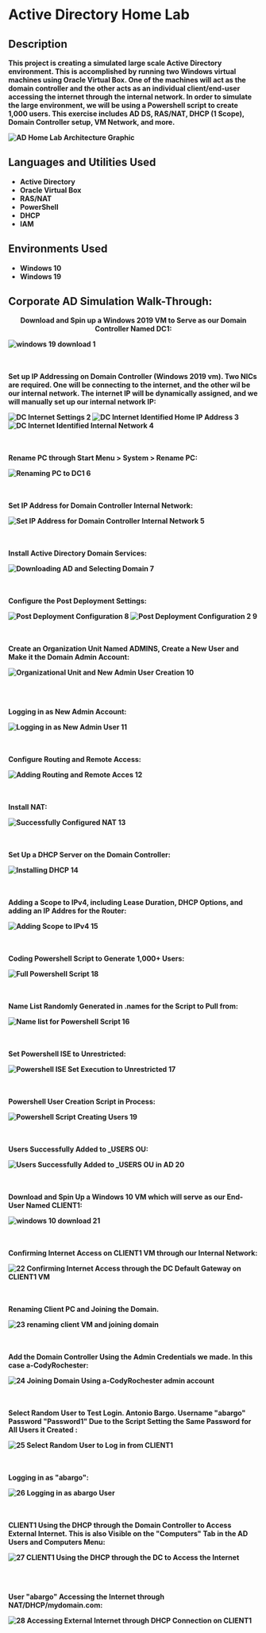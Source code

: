 <h1>Active Directory Home Lab</h1>

<h2>Description</h2>
<b>This project is creating a simulated large scale Active Directory environment. This is accomplished by running two Windows virtual machines using Oracle Virtual Box. One of the machines will act as the domain controller and the other acts as an individual client/end-user accessing the internet through the internal network.  In order to simulate the large environment, we will be using a Powershell script to create 1,000 users. This exercise includes AD DS, RAS/NAT, DHCP (1 Scope), Domain Controller setup, VM Network, and more.
<br/>
 
![AD Home Lab Architecture Graphic](https://github.com/Cody-Rochester/Cybersecurity/assets/107632714/14325a6a-36d2-465a-8e99-9866658ca53a)


<h2>Languages and Utilities Used</h2>

- <b>Active Directory</b>
- <b>Oracle Virtual Box</b>
- <b>RAS/NAT</b>
- <b>PowerShell</b> 
- <b>DHCP</b>
- <b>IAM</b>


<h2>Environments Used </h2>

- <b>Windows 10</b>
- <b>Windows 19</b>
<h2>Corporate AD Simulation Walk-Through:</h2>

<p align="center">
Download and Spin up a Windows 2019 VM to Serve as our Domain Controller Named DC1: <br/>
 
![windows 19 download 1](https://github.com/Cody-Rochester/Cybersecurity/assets/107632714/d3479784-4d60-452a-9945-3857275e6faf)

<br />
<br />
Set up IP Addressing on Domain Controller (Windows 2019 vm). Two NICs are required. One will be connecting to the internet, and the other wil be our internal network. The internet IP will be dynamically assigned, and we will manually set up our internal network IP:  <br/>

![DC Internet Settings 2](https://github.com/Cody-Rochester/Cybersecurity/assets/107632714/b3de260e-ce9e-4460-99ce-46c4c0690d4e)
![DC Internet Identified Home IP Address 3](https://github.com/Cody-Rochester/Cybersecurity/assets/107632714/cd489856-2595-496e-8b80-2da05f4fabf7)
![DC Internet Identified Internal Network 4](https://github.com/Cody-Rochester/Cybersecurity/assets/107632714/7d921b10-8ca0-44bf-923e-efb99347a81e)

<br />
<br />
Rename PC through Start Menu > System > Rename PC: <br/>

![Renaming PC to DC1 6](https://github.com/Cody-Rochester/Cybersecurity/assets/107632714/818e6b04-2a21-49c1-9ac3-4f38ca3a9eba)

<br />
<br />
Set IP Address for Domain Controller Internal Network: <br/>

![Set IP Address for Domain Controller Internal Network 5](https://github.com/Cody-Rochester/Cybersecurity/assets/107632714/a6587e4b-5116-49b3-a8d4-c7f44de3fa72)

<br />
<br />
Install Active Directory Domain Services:  <br/>

![Downloading AD and Selecting Domain 7](https://github.com/Cody-Rochester/Cybersecurity/assets/107632714/940fcc44-b0bf-4dce-8340-988335a5062d)

<br />
<br />
Configure the Post Deployment Settings:  <br/>

![Post Deployment Configuration 8](https://github.com/Cody-Rochester/Cybersecurity/assets/107632714/e4c1dfc5-c991-4a7e-9aad-aef9493e9c41)
![Post Deployment Configuration 2 9](https://github.com/Cody-Rochester/Cybersecurity/assets/107632714/d568f5b4-6a7b-4d89-93b9-bafaf0a304ff)

<br />
<br />
Create an Organization Unit Named ADMINS, Create a New User and Make it the Domain Admin Account:  <br/>

![Organizational Unit and New Admin User Creation 10](https://github.com/Cody-Rochester/Cybersecurity/assets/107632714/9d1afc4f-29cf-4b3d-b63d-30645a6660b4)

<br />
<br />

Logging in as New Admin Account: <br/>

![Logging in as New Admin User 11](https://github.com/Cody-Rochester/Cybersecurity/assets/107632714/8e62d8b0-2b35-403c-a378-e4ad72389fcd)

<br />
<br />
Configure Routing and Remote Access:  <br/>

![Adding Routing and Remote Acces 12](https://github.com/Cody-Rochester/Cybersecurity/assets/107632714/c4067562-98b0-44a5-a1ec-07b0dd55ae2c)

<br />
<br />
Install NAT:  <br/>

![Successfully Configured NAT 13](https://github.com/Cody-Rochester/Cybersecurity/assets/107632714/cf6f1f1b-fbdd-49e0-b979-eeb05a590d75)

<br />
<br />
Set Up a DHCP Server on the Domain Controller: <br/>

![Installing DHCP 14](https://github.com/Cody-Rochester/Cybersecurity/assets/107632714/d13b700f-717d-42cb-be22-861b544eaf05)

<br />
<br />
Adding a Scope to IPv4, including Lease Duration, DHCP Options, and adding an IP Addres for the Router:  <br/>

![Adding Scope to IPv4 15](https://github.com/Cody-Rochester/Cybersecurity/assets/107632714/1df77e45-9406-4f54-b46c-f42c9020ba39)

<br />
<br />
Coding Powershell Script to Generate 1,000+ Users:  <br/>

![Full Powershell Script 18](https://github.com/Cody-Rochester/Cybersecurity/assets/107632714/ce5941bf-5939-4dcb-9b0b-03eba4fa37b8)

<br />
<br />
Name List Randomly Generated in .names for the Script to Pull from: <br/>

![Name list for Powershell Script 16](https://github.com/Cody-Rochester/Cybersecurity/assets/107632714/af0fff7a-9ab8-4803-bbb4-6ffa6af90954)

<br />
<br />
Set Powershell ISE to Unrestricted: <br/>

![Powershell ISE Set Execution to Unrestricted 17](https://github.com/Cody-Rochester/Cybersecurity/assets/107632714/8f986bee-4552-48d4-8cd5-d2ee22b579aa)

<br />
<br />
Powershell User Creation Script in Process: <br/>

![Powershell Script Creating Users 19](https://github.com/Cody-Rochester/Cybersecurity/assets/107632714/3e429430-08cd-4c83-bf99-f2ae61826a63)

<br />
<br />
Users Successfully Added to _USERS OU: <br/>

![Users Successfully Added to _USERS OU in AD 20](https://github.com/Cody-Rochester/Cybersecurity/assets/107632714/0cb3a5a1-9270-405e-93ee-6583e5cf73cc)

<br />
<br />
Download and Spin Up a Windows 10 VM which will serve as our End-User Named CLIENT1:  <br/>

![windows 10 download 21](https://github.com/Cody-Rochester/Cybersecurity/assets/107632714/9fd4f67a-299d-4f06-ab0a-c5f924bc2110)

<br />
<br />
Confirming Internet Access on CLIENT1 VM through our Internal Network:  <br/>

![22 Confirming Internet Access through the DC Default Gateway on CLIENT1 VM](https://github.com/Cody-Rochester/Cybersecurity/assets/107632714/26ad7728-5b20-4753-ba79-e5929e33bc03)

<br />
<br />
Renaming Client PC and Joining the Domain. <br/>

![23 renaming client VM and joining domain](https://github.com/Cody-Rochester/Cybersecurity/assets/107632714/d98992da-5d11-4533-b407-dd1db3fc6b40)

<br />
<br />
Add the Domain Controller Using the Admin Credentials we made. In this case a-CodyRochester: <br/>

![24 Joining Domain Using a-CodyRochester admin account](https://github.com/Cody-Rochester/Cybersecurity/assets/107632714/6126ca4c-a2fe-456c-8876-b598881d2911)

<br />
<br />
Select Random User to Test Login. Antonio Bargo. Username "abargo" Password "Password1" Due to the Script Setting the Same Password for All Users it Created :  <br/>

![25 Select Random User to Log in from CLIENT1](https://github.com/Cody-Rochester/Cybersecurity/assets/107632714/a30910a8-c86c-47b0-8900-fa18d8bdf128)

<br />
<br />
Logging in as "abargo": <br/>

![26 Logging in as abargo User](https://github.com/Cody-Rochester/Cybersecurity/assets/107632714/ddc6fe2b-fa7e-47c4-92b3-132628fe7c70)

<br />
<br />
CLIENT1 Using the DHCP through the Domain Controller to Access External Internet. This is also Visible on the "Computers" Tab in the AD Users and Computers Menu:  <br/>

![27 CLIENT1 Using the DHCP through the DC to Access the Internet](https://github.com/Cody-Rochester/Cybersecurity/assets/107632714/9aba46bd-2dc5-4bc7-9475-5f6abc2906d1)

<br />
<br />

User "abargo" Accessing the Internet through NAT/DHCP/mydomain.com: <br/>

![28 Accessing External Internet through DHCP Connection on CLIENT1](https://github.com/Cody-Rochester/Cybersecurity/assets/107632714/900f0319-e50a-4b12-b97c-2e4085b2b22d)

<br />
<br />
</p>

<!--
 ```diff
- text in red
+ text in green
! text in orange
# text in gray
@@ text in purple (and bold)@@
```
--!>
